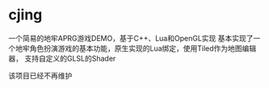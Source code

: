 # cjing
一个简易的地牢APRG游戏DEMO，基于C++、Lua和OpenGL实现
基本实现了一个地牢角色扮演游戏的基本功能，原生实现的Lua绑定，使用Tiled作为地图编辑器， 支持自定义的GLSL的Shader

该项目已经不再维护


